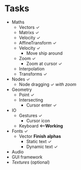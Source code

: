 
# Tasks
- Maths
  - Vectors ✓
  - Matrixs ✓
  - Velocity ✓
  - AffineTransform ✓
  - Velocity ✓
    - Move ship around
  - Zoom ✓
    - Zoom at cursor ✓
  - Interpolation
  - Transforms ✓
- Nodes ✓
  - Node dragging ✓ *with zoom*
- Geometry
  - Point ✓
  - Intersecting
    - Cursor enter ✓
- IO
  - Gestures ✓
    - Cursor icon
  - Keyboard **<--Working**
- Fonts ✓
  - Vector **Finish alphas**
    - Static text ✓
    - Dynamic text ✓
- Audio
- GUI framework
- *Textures* (optional)
